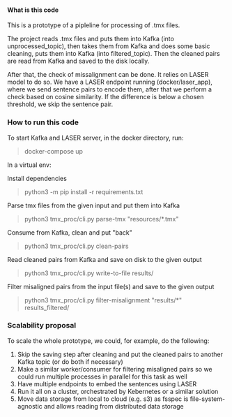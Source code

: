 #### What is this code
This is a prototype of a pipleline for processing of .tmx files. 

The project reads .tmx files and puts them into Kafka (into unprocessed_topic), then takes them from Kafka and does some basic cleaning, puts them into Kafka (into filtered_topic). Then the cleaned pairs are read from Kafka and saved to the disk locally.

After that, the check of missalignment can be done. It relies on LASER model to do so. We have a LASER endpoint running (docker/laser_app), where we send sentence pairs to encode them, after that we perform a check based on cosine similarity. If the difference is below a chosen threshold, we skip the sentence pair.

### How to run this code
To start Kafka and LASER server, in the docker directory, run:

> docker-compose up

In a virtual env:

Install dependencies
> python3 -m pip install -r requirements.txt

Parse tmx files from the given input and put them into Kafka
> python3 tmx_proc/cli.py parse-tmx "resources/*.tmx"

Consume from Kafka, clean and put "back"
> python3 tmx_proc/cli.py clean-pairs

Read cleaned pairs from Kafka and save on disk to the given output
> python3 tmx_proc/cli.py write-to-file results/

Filter misaligned pairs from the input file(s) and save to the given output
> python3 tmx_proc/cli.py filter-misalignment "results/*" results_filtered/

### Scalability proposal

To scale the whole prototype, we could, for example, do the following:

1. Skip the saving step after cleaning and put the cleaned pairs to another Kafka topic (or do both if necessary)
2. Make a similar worker/consumer for filtering misaligned pairs so we could run multiple processes in parallel for this task as well
3. Have multiple endpoints to embed the sentences using LASER
4. Run it all on a cluster, orchestrated by Kebernetes or a similar solution 
5. Move data storage from local to cloud (e.g. s3) as fsspec is file-system-agnostic and allows reading from distributed data storage